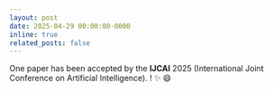 ```yaml
---
layout: post
date: 2025-04-29 00:00:00-0000
inline: true
related_posts: false
---
```


One paper has been accepted by the **IJCAI** 2025 (International Joint Conference on Artificial Intelligence).
! :sparkles: :smile: